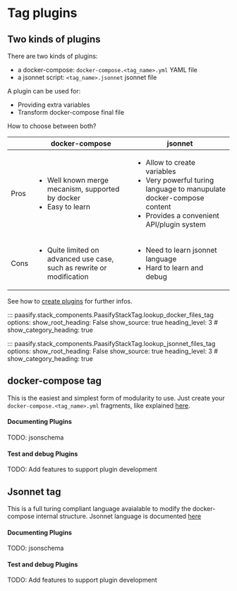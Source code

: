 # Tag plugins


## Two kinds of plugins

There are two kinds of plugins:

* a docker-compose: `docker-compose.<tag_name>.yml` YAML file
* a jsonnet script: `<tag_name>.jsonnet` jsonnet file

A plugin can be used for:

* Providing extra variables
* Transform docker-compose final file

How to choose between both?

|  | docker-compose | jsonnet |
|---|---|---|
| Pros | <ul> <li>Well known merge mecanism, supported by docker</li><li>Easy to learn</li></ul> | <ul> <li>Allow to create variables</li> <li>Very powerful turing language to manupulate docker-compose content</li> <li>Provides a convenient API/plugin system </li></ul> |
| Cons | <ul> <li>Quite limited on advanced use case, such as rewrite or modification</li></ul> | <ul> <li>Need to learn jsonnet language</li><li>Hard to learn and debug</li></ul> |

See how to [create plugins](extend/extend_plugins.md) for further infos.


::: paasify.stack_components.PaasifyStackTag.lookup_docker_files_tag
    options:
      show_root_heading: False
      show_source: true
      heading_level: 3
      # show_category_heading: true

::: paasify.stack_components.PaasifyStackTag.lookup_jsonnet_files_tag
    options:
      show_root_heading: False
      show_source: true
      heading_level: 3
      # show_category_heading: true



## docker-compose tag

This is the easiest and simplest form of modularity to use. Just create
your `docker-compose.<tag_name>.yml` fragments, like explained
[here](https://docs.docker.com/compose/extends/).


#### Documenting Plugins

TODO: jsonschema

#### Test and debug Plugins

TODO: Add features to support plugin development


## Jsonnet tag

This is a full turing compliant language avaialable to modify the
docker-compose internal structure. Jsonnet language is 
documented [here](https://jsonnet.org/learning/tutorial.html)





#### Documenting Plugins

TODO: jsonschema

#### Test and debug Plugins

TODO: Add features to support plugin development


